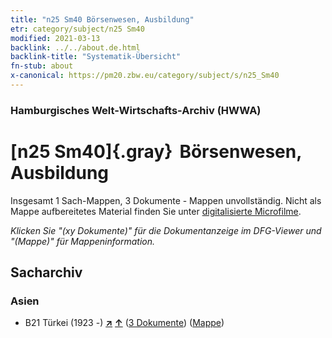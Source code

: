 ```yaml
---
title: "n25 Sm40 Börsenwesen, Ausbildung"
etr: category/subject/n25 Sm40
modified: 2021-03-13
backlink: ../../about.de.html
backlink-title: "Systematik-Übersicht"
fn-stub: about
x-canonical: https://pm20.zbw.eu/category/subject/s/n25_Sm40
---
```


### Hamburgisches Welt-Wirtschafts-Archiv (HWWA)
# [n25 Sm40]{.gray}&#8201; Börsenwesen, Ausbildung&#160; 




Insgesamt 1 Sach-Mappen, 3 Dokumente - Mappen unvollständig.
Nicht als Mappe aufbereitetes Material finden Sie unter [digitalisierte Microfilme](/film/h1_sh.de.html).

_Klicken Sie "(xy Dokumente)" für die Dokumentanzeige im DFG-Viewer und "(Mappe)" für Mappeninformation._

## Sacharchiv




### Asien

- B21 Türkei (1923 -) [**&nearr;**](../../../geo/i/141111/about.de.html "Türkei (1923 -) (alle Mappen)") [**&uarr;**](../../../geo/about.de.html#B21 "Ländersystematik") (<a href="https://pm20.zbw.eu/dfgview/sh/141111,211924" title="über: Türkei (1923 -) : Börsenwesen, Ausbildung" target="_blank">3 Dokumente</a>) ([Mappe](../../../../folder/sh/1411xx/141111/2119xx/211924/about.de.html))


